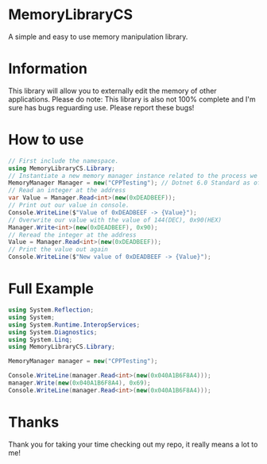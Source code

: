 # MemoryLibraryCS
A simple and easy to use memory manipulation library.

# Information
This library will allow you to externally edit the memory of other applications.
Please do note: This library is also not 100% complete and I'm sure has bugs reguarding use.
Please report these bugs!

# How to use
```cs
// First include the namespace.
using MemoryLibraryCS.Library;
// Instantiate a new memory manager instance related to the process we would like to manage
MemoryManager Manager = new("CPPTesting"); // Dotnet 6.0 Standard as of 1/31/2022
// Read an integer at the address
var Value = Manager.Read<int>(new(0xDEADBEEF));
// Print out our value in console.
Console.WriteLine($"Value of 0xDEADBEEF -> {Value}");
// Overwrite our value with the value of 144(DEC), 0x90(HEX)
Manager.Write<int>(new(0xDEADBEEF), 0x90);
// Reread the integer at the address
Value = Manager.Read<int>(new(0xDEADBEEF));
// Print the value out again
Console.WriteLine($"New value of 0xDEADBEEF -> {Value}");
```
# Full Example
```cs
using System.Reflection;
using System;
using System.Runtime.InteropServices;
using System.Diagnostics;
using System.Linq;
using MemoryLibraryCS.Library;

MemoryManager manager = new("CPPTesting");

Console.WriteLine(manager.Read<int>(new(0x040A1B6F8A4)));
manager.Write(new(0x040A1B6F8A4), 0x69);
Console.WriteLine(manager.Read<int>(new(0x040A1B6F8A4)));
```
# Thanks
Thank you for taking your time checking out my repo, it really means a lot to me!
